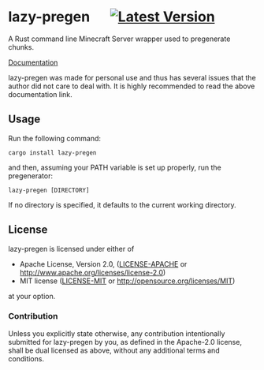 # lazy-pregen &emsp; [![Latest Version]][crates.io]

[Latest Version]: https://img.shields.io/crates/v/lazy-pregen.svg
[crates.io]: https://crates.io/crates/lazy-pregen

A Rust command line Minecraft Server wrapper used to pregenerate chunks.

[Documentation](https://github.com/akars/lazy-pregen/blob/master/DOCUMENTATION.md)

lazy-pregen was made for personal use and thus has several issues that the
author did not care to deal with. It is highly recommended to read the above
documentation link.

## Usage

Run the following command:

```
cargo install lazy-pregen
```

and then, assuming your PATH variable is set up properly, run the pregenerator:

```
lazy-pregen [DIRECTORY]
```

If no directory is specified, it defaults to the current working directory.

## License

lazy-pregen is licensed under either of

 - Apache License, Version 2.0, ([LICENSE-APACHE](LICENSE-APACHE) or http://www.apache.org/licenses/license-2.0)
 - MIT license ([LICENSE-MIT](LICENSE-MIT) or http://opensource.org/licenses/MIT)

at your option.

### Contribution

Unless you explicitly state otherwise, any contribution intentionally submitted
for lazy-pregen by you, as defined in the Apache-2.0 license, shall be dual
licensed as above, without any additional terms and conditions.
